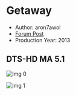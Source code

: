 # Getaway

* Author: aron7awol
* [Forum Post](https://www.avsforum.com/threads/bass-eq-for-filtered-movies.2995212/post-57622602)
* Production Year: 2013

## DTS-HD MA 5.1

![img 0](https://i.imgur.com/UPOjhpM.jpg)

![img 1](https://i.imgur.com/UjfKoXL.jpg)

